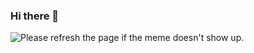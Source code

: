 ### Hi there 👋

![Please refresh the page if the meme doesn't show up.](https://random-memer.herokuapp.com/)
